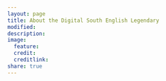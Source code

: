 ```yaml
---
layout: page
title: About the Digital South English Legendary
modified:
description:
image:
  feature:
  credit:
  creditlink:
share: true
---
```


